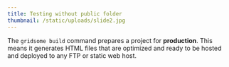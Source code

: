 ```yaml
---
title: Testing without public folder
thumbnail: /static/uploads/slide2.jpg
---
```



The `gridsome build` command prepares a project for **production**. This means it generates HTML files that are optimized and ready to be hosted and deployed to any FTP or static web host.